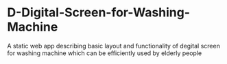 # D-Digital-Screen-for-Washing-Machine
A static web app describing basic layout and functionality of degital screen for washing machine which can be efficiently used by elderly people 
